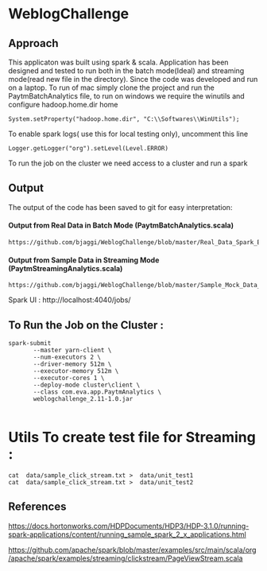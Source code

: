 

# WeblogChallenge
## Approach
This applicaton was built using spark & scala. Application has been designed and tested to run both in the batch mode(Ideal) and streaming mode(read new file in the directory). Since the code was developed and run on a laptop. To run of mac simply clone the project and run the PaytmBatchAnalytics file, to run on windows we require the winutils and configure hadoop.home.dir home
```$xslt
System.setProperty("hadoop.home.dir", "C:\\Softwares\\WinUtils");
```
To enable spark  logs( use this for local testing only), uncomment this line
```$xslt
Logger.getLogger("org").setLevel(Level.ERROR)
```


To run the job on the cluster we need access to a cluster and run a spark
## Output 
The output of the code has been saved to git for easy interpretation:

   #### Output from Real Data in Batch Mode (PaytmBatchAnalytics.scala)
    https://github.com/bjaggi/WeblogChallenge/blob/master/Real_Data_Spark_Batch_Mode_Results.txt
    
    
   #### Output from Sample Data in Streaming Mode (PaytmStreamingAnalytics.scala)
    https://github.com/bjaggi/WeblogChallenge/blob/master/Sample_Mock_Data_Spark_Batch_Mode_Results.txt


Spark UI : http://localhost:4040/jobs/

## To Run the Job on the Cluster  :   

``` 
spark-submit 
       --master yarn-client \
       --num-executors 2 \
       --driver-memory 512m \
       --executor-memory 512m \
       --executor-cores 1 \
       --deploy-mode cluster\client \
       --class com.eva.app.PaytmAnalytics \
       weblogchallenge_2.11-1.0.jar 
       
```


# Utils To create test file for Streaming :
``` 
cat  data/sample_click_stream.txt >  data/unit_test1
cat  data/sample_click_stream.txt >  data/unit_test2

``` 

## References
https://docs.hortonworks.com/HDPDocuments/HDP3/HDP-3.1.0/running-spark-applications/content/running_sample_spark_2_x_applications.html

https://github.com/apache/spark/blob/master/examples/src/main/scala/org/apache/spark/examples/streaming/clickstream/PageViewStream.scala


